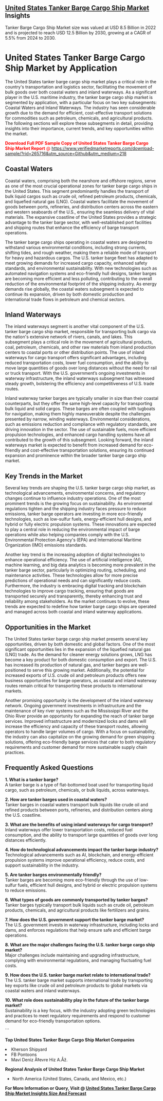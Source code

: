 <h2><a href="https://www.verifiedmarketreports.com/download-sample/?rid=265716&amp;utm_source=Github&amp;utm_medium=218" target="_blank">United States Tanker Barge Cargo Ship Market</a> Insights</h2><p>Tanker Barge Cargo Ship Market size was valued at USD 8.5 Billion in 2022 and is projected to reach USD 12.5 Billion by 2030, growing at a CAGR of 5.5% from 2024 to 2030.</p><p> <h1>United States Tanker Barge Cargo Ship Market by Application</h1> <p>The United States tanker barge cargo ship market plays a critical role in the country's transportation and logistics sector, facilitating the movement of bulk goods over both coastal waters and inland waterways. As a significant player in the U.S. maritime industry, the tanker barge cargo ship market is segmented by application, with a particular focus on two key subsegments: Coastal Waters and Inland Waterways. The industry has seen considerable growth due to the demand for efficient, cost-effective transport solutions for commodities such as petroleum, chemicals, and agricultural products. The following sections will explore these subsegments in detail, providing insights into their importance, current trends, and key opportunities within the market. <p><span class=""><span style="color: #ff0000;"><strong>Download Full PDF Sample Copy of United States Tanker Barge Cargo Ship Market Report</strong> @ </span><a href="https://www.verifiedmarketreports.com/download-sample/?rid=265716&amp;utm_source=Github&amp;utm_medium=218" target="_blank">https://www.verifiedmarketreports.com/download-sample/?rid=265716&amp;utm_source=Github&amp;utm_medium=218</a></span></p></p> <h2>Coastal Waters</h2> <p>Coastal waters, comprising both the nearshore and offshore regions, serve as one of the most crucial operational zones for tanker barge cargo ships in the United States. This segment predominantly handles the transport of bulk liquid cargos such as crude oil, refined petroleum products, chemicals, and liquefied natural gas (LNG). Coastal waters facilitate the movement of goods between ports, refineries, and distribution centers across the eastern and western seaboards of the U.S., ensuring the seamless delivery of vital materials. The expansive coastline of the United States provides a strategic advantage to the tanker barge sector, with well-established port facilities and shipping routes that enhance the efficiency of barge transport operations. <p>The tanker barge cargo ships operating in coastal waters are designed to withstand various environmental conditions, including strong currents, shifting tides, and rough weather, making them a reliable mode of transport for heavy and hazardous cargos. The U.S. tanker barge fleet has adapted to meet growing demands for increased cargo capacity, enhanced safety standards, and environmental sustainability. With new technologies such as automated navigation systems and eco-friendly hull designs, tanker barges are becoming more efficient and less polluting, contributing to the overall reduction of the environmental footprint of the shipping industry. As energy demands rise globally, the coastal waters subsegment is expected to continue its expansion, driven by both domestic production and international trade flows in petroleum and chemical sectors.</p> <h2>Inland Waterways</h2> <p>The inland waterways segment is another vital component of the U.S. tanker barge cargo ship market, responsible for transporting bulk cargo via the nation's extensive network of rivers, canals, and lakes. This subsegment plays a critical role in the movement of agricultural products, coal, petroleum, chemicals, and other raw materials from inland production centers to coastal ports or other distribution points. The use of inland waterways for cargo transport offers significant advantages, including reduced transportation costs, lower fuel consumption, and the ability to move large quantities of goods over long distances without the need for rail or truck transport. With the U.S. government’s ongoing investments in waterway infrastructure, the inland waterways subsegment has witnessed steady growth, bolstering the efficiency and competitiveness of U.S. trade routes. <p>Inland waterway tanker barges are typically smaller in size than their coastal counterparts, but they offer the same high-level capacity for transporting bulk liquid and solid cargos. These barges are often coupled with tugboats for navigation, making them highly maneuverable despite the challenges presented by narrow, winding waterways. Environmental considerations, such as emissions reduction and compliance with regulatory standards, are driving innovation in the sector. The use of sustainable fuels, more efficient propulsion technologies, and enhanced cargo handling systems have all contributed to the growth of this subsegment. Looking forward, the inland waterways market is expected to benefit from increased demand for eco-friendly and cost-effective transportation solutions, ensuring its continued expansion and prominence within the broader tanker barge cargo ship market.</p> <h2>Key Trends in the Market</h2> <p>Several key trends are shaping the U.S. tanker barge cargo ship market, as technological advancements, environmental concerns, and regulatory changes continue to influence industry operations. One of the most prominent trends is the growing focus on sustainability. As environmental regulations tighten and the shipping industry faces pressure to reduce emissions, tanker barge operators are investing in more eco-friendly technologies, such as low-sulfur fuels, energy-efficient hull designs, and hybrid or fully electric propulsion systems. These innovations are expected to play a central role in reducing the environmental impact of barge operations while also helping companies comply with the U.S. Environmental Protection Agency's (EPA) and International Maritime Organization (IMO) emissions standards. <p>Another key trend is the increasing adoption of digital technologies to enhance operational efficiency. The use of artificial intelligence (AI), machine learning, and big data analytics is becoming more prevalent in the tanker barge sector, particularly in optimizing routing, scheduling, and maintenance activities. These technologies allow for more precise predictions of operational needs and can significantly reduce costs. Furthermore, the industry is embracing digital tracking and blockchain technologies to improve cargo tracking, ensuring that goods are transported securely and transparently, thereby enhancing trust and reliability among stakeholders. As the market continues to evolve, these trends are expected to redefine how tanker barge cargo ships are operated and managed across both coastal and inland waterway applications.</p> <h2>Opportunities in the Market</h2> <p>The United States tanker barge cargo ship market presents several key opportunities, driven by both domestic and global factors. One of the most significant opportunities lies in the expansion of the liquefied natural gas (LNG) trade. As the demand for cleaner energy solutions grows, LNG has become a key product for both domestic consumption and export. The U.S. has increased its production of natural gas, and tanker barges are well-positioned to serve this growing market. Additionally, the potential for increased exports of U.S. crude oil and petroleum products offers new business opportunities for barge operators, as coastal and inland waterway routes remain critical for transporting these products to international markets. <p>Another promising opportunity is the development of the inland waterway network. Ongoing government investments in infrastructure and the maintenance of key river systems such as the Mississippi River and the Ohio River provide an opportunity for expanding the reach of tanker barge services. Improved infrastructure and modernized locks and dams will increase the efficiency and capacity of these transport routes, allowing operators to handle larger volumes of cargo. With a focus on sustainability, the industry can also capitalize on the growing demand for green shipping solutions, offering eco-friendly barge services that cater to both regulatory requirements and customer demand for more sustainable supply chain practices.</p> <h2>Frequently Asked Questions</h2> <p><strong>1. What is a tanker barge?</strong><br> A tanker barge is a type of flat-bottomed boat used for transporting liquid cargo, such as petroleum, chemicals, or bulk liquids, across waterways.</p> <p><strong>2. How are tanker barges used in coastal waters?</strong><br> Tanker barges in coastal waters transport bulk liquids like crude oil and refined products between ports, refineries, and distribution centers along the U.S. coastline.</p> <p><strong>3. What are the benefits of using inland waterways for cargo transport?</strong><br> Inland waterways offer lower transportation costs, reduced fuel consumption, and the ability to transport large quantities of goods over long distances efficiently.</p> <p><strong>4. How do technological advancements impact the tanker barge industry?</strong><br> Technological advancements such as AI, blockchain, and energy-efficient propulsion systems improve operational efficiency, reduce costs, and support sustainability in the industry.</p> <p><strong>5. Are tanker barges environmentally friendly?</strong><br> Tanker barges are becoming more eco-friendly through the use of low-sulfur fuels, efficient hull designs, and hybrid or electric propulsion systems to reduce emissions.</p> <p><strong>6. What types of goods are commonly transported by tanker barges?</strong><br> Tanker barges typically transport bulk liquids such as crude oil, petroleum products, chemicals, and agricultural products like fertilizers and grains.</p> <p><strong>7. How does the U.S. government support the tanker barge market?</strong><br> The U.S. government invests in waterway infrastructure, including locks and dams, and enforces regulations that help ensure safe and efficient barge operations.</p> <p><strong>8. What are the major challenges facing the U.S. tanker barge cargo ship market?</strong><br> Major challenges include maintaining and upgrading infrastructure, complying with environmental regulations, and managing fluctuating fuel costs.</p> <p><strong>9. How does the U.S. tanker barge market relate to international trade?</strong><br> The U.S. tanker barge market supports international trade by transporting key exports like crude oil and petroleum products to global markets via coastal waters and inland waterways.</p> <p><strong>10. What role does sustainability play in the future of the tanker barge market?</strong><br> Sustainability is a key focus, with the industry adopting green technologies and practices to meet regulatory requirements and respond to customer demand for eco-friendly transportation options.</p> ```</p><p><strong>Top United States Tanker Barge Cargo Ship Market Companies</strong></p><div data-test-id=""><p><li>Kherson Shipyard</li><li> FB Pontoons</li><li> Mavi Deniz Ã‡evre Hiz A.Åž.</li></p><div><strong>Regional Analysis of&nbsp;United States Tanker Barge Cargo Ship Market</strong></div><ul><li dir="ltr"><p dir="ltr">North America&nbsp;(United States, Canada, and Mexico, etc.)</p></li></ul><p><strong>For More Information or Query, Visit @&nbsp;</strong><strong><a href="https://www.verifiedmarketreports.com/product/tanker-barge-cargo-ship-market/?utm_source=Github&amp;utm_medium=218" target="_blank">United States Tanker Barge Cargo Ship Market Insights Size And Forecast</a></strong></p></div>
